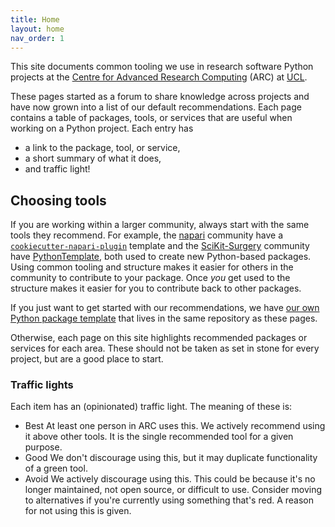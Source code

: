 ```yaml
---
title: Home
layout: home
nav_order: 1
---
```


This site documents common tooling we use in research software Python projects
at the [Centre for Advanced Research Computing](https://www.ucl.ac.uk/arc/)
(ARC) at [UCL](https://www.ucl.ac.uk).

These pages started as a forum to share knowledge across projects and have now
grown into a list of our default recommendations. Each page contains a table of
packages, tools, or services that are useful when working on a Python project.
Each entry has

- a link to the package, tool, or service,
- a short summary of what it does,
- and traffic light!

## Choosing tools

If you are working within a larger community, always start with the same tools
they recommend. For example, the [napari](https://napari.org/) community have a
[`cookiecutter-napari-plugin`](https://github.com/napari/cookiecutter-napari-plugin)
template and the
[SciKit-Surgery](https://scikit-surgery.github.io/scikit-surgery/) community
have [PythonTemplate](https://github.com/SciKit-Surgery/PythonTemplate), both
used to create new Python-based packages. Using common tooling and structure
makes it easier for others in the community to contribute to your package. Once
_you_ get used to the structure makes it easier for you to contribute back to
other packages.

If you just want to get started with our recommendations, we have
[our own Python package template](https://github.com/UCL-ARC/python-tooling#using-this-template)
that lives in the same repository as these pages.

Otherwise, each page on this site highlights recommended packages or services
for each area. These should not be taken as set in stone for every project, but
are a good place to start.

### Traffic lights

Each item has an (opinionated) traffic light. The meaning of these is:

- <span class="label label-green">Best</span> At least one person in ARC uses this. We actively recommend using it above
  other tools. It is the single recommended tool for a given purpose.
- <span class="label label-yellow">Good</span> We don't discourage using this, but it may duplicate functionality of a
  green tool.
- <span class="label label-red">Avoid</span> We actively discourage using this. This could be because it's no longer
  maintained, not open source, or difficult to use. Consider moving to
  alternatives if you're currently using something that's red. A reason for not
  using this is given.
